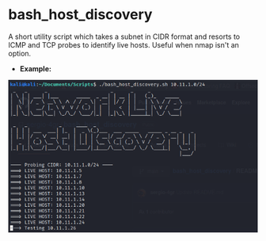 # bash_host_discovery

A short utility script which takes a subnet in CIDR format and resorts to ICMP and TCP probes to identify live hosts. Useful when nmap isn't an option.

- **Example:**

![Example Usage](/example.png)
